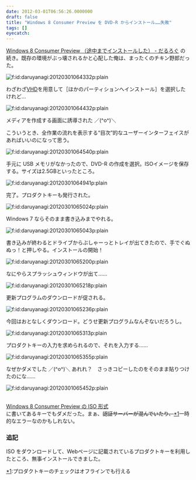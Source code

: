 ```yaml
---
date: 2012-03-01T06:56:26.0000000
draft: false
title: "Windows 8 Consumer Preview を DVD-R からインストール……失敗"
tags: []
eyecatch: 
---
```

<p><a href="http://daruyanagi.hatenablog.com/entry/2012/03/01/053229">Windows 8 Consumer Preview &#xFF08;&#x9014;&#x4E2D;&#x307E;&#x3067;&#x30A4;&#x30F3;&#x30B9;&#x30C8;&#x30FC;&#x30EB;&#x3057;&#x305F;&#xFF09; - &#x3060;&#x308B;&#x308D;&#x3050;</a> の続き。既存の環境がぶっ壊されるかと心配した俺は、まったくのチキン野郎だった。</p><p><img src="20120301064332.png" alt="f:id:daruyanagi:20120301064332p:plain" title="f:id:daruyanagi:20120301064332p:plain" class="hatena-fotolife"></p><p>わざわざ<a class="keyword" href="http://d.hatena.ne.jp/keyword/VHD">VHD</a>を用意して［ほかのパーティションへインストール］を選択したけれど…</p><p><img src="20120301064432.png" alt="f:id:daruyanagi:20120301064432p:plain" title="f:id:daruyanagi:20120301064432p:plain" class="hatena-fotolife"></p><p>メディアを作成する画面に誘導された ／(^o^)＼</p><p>こういうとき、全作業の流れを表示する“目次”的なユーザーインターフェイスがあればいいのになって思う。</p><p><img src="20120301064540.png" alt="f:id:daruyanagi:20120301064540p:plain" title="f:id:daruyanagi:20120301064540p:plain" class="hatena-fotolife"></p><p>手元に USB メモリがなかったので、DVD-R の作成を選択。ISOイメージを保存する。サイズは2.5GBといったところ。</p><p><img src="20120301064941.png" alt="f:id:daruyanagi:20120301064941p:plain" title="f:id:daruyanagi:20120301064941p:plain" class="hatena-fotolife"></p><p>完了。プロダクトキーも発行された。</p><p><img src="20120301065024.png" alt="f:id:daruyanagi:20120301065024p:plain" title="f:id:daruyanagi:20120301065024p:plain" class="hatena-fotolife"></p><p>Windows 7 ならそのまま書き込みまでやれる。</p><p><img src="20120301065043.png" alt="f:id:daruyanagi:20120301065043p:plain" title="f:id:daruyanagi:20120301065043p:plain" class="hatena-fotolife"></p><p>書き込みが終わるとドライブからぶしゃーっとトレイが出てきたので、手でぐぬぬっ！と押しやる。インストールの開始！</p><p><img src="20120301065200.png" alt="f:id:daruyanagi:20120301065200p:plain" title="f:id:daruyanagi:20120301065200p:plain" class="hatena-fotolife"></p><p>なにやらスプラッシュウィンドウが出て……</p><p><img src="20120301065218.png" alt="f:id:daruyanagi:20120301065218p:plain" title="f:id:daruyanagi:20120301065218p:plain" class="hatena-fotolife"></p><p>更新プログラムのダウンロードが促される。</p><p><img src="20120301065236.png" alt="f:id:daruyanagi:20120301065236p:plain" title="f:id:daruyanagi:20120301065236p:plain" class="hatena-fotolife"></p><p>今回はおとなしくダウンロード。どうせ更新プログラムなんぞないだろうし。</p><p><img src="20120301065313.png" alt="f:id:daruyanagi:20120301065313p:plain" title="f:id:daruyanagi:20120301065313p:plain" class="hatena-fotolife"></p><p>プロダクトキーの入力を求められるので、それを入力する……</p><p><img src="20120301065355.png" alt="f:id:daruyanagi:20120301065355p:plain" title="f:id:daruyanagi:20120301065355p:plain" class="hatena-fotolife"></p><p>なぜかダメでした ／(^o^)＼ あれれ？　さっきコピーしたのをそのまま貼りつけたのにな……</p><p><img src="20120301065452.png" alt="f:id:daruyanagi:20120301065452p:plain" title="f:id:daruyanagi:20120301065452p:plain" class="hatena-fotolife"></p><p><a href="http://windows.microsoft.com/ja-JP/windows-8/iso">
<br />
Windows 8 Consumer Preview &#x306E; ISO &#x5F62;&#x5F0F;
<br />
</a> に書いてあるキーでもダメだった。まぁ、<del>認証サーバーが混んでいたり、</del><a href="#f1" name="fn1" title="プロダクトキーのチェックはオフラインでも行える">*1</a>一時的なエラーなのかもしれない。</p>

<div class="section">
<h3>追記</h3>
<p>ISO をダウンロードして、Webページに記載されているプロダクトキーを利用したところ、無事インストールできました。</p>

</div><div class="footnote">
<p class="footnote"><a href="#fn1" name="f1" class="footnote-number">*1</a><span class="footnote-delimiter">:</span><span class="footnote-text">プロダクトキーのチェックはオフラインでも行える</span></p>
</div>